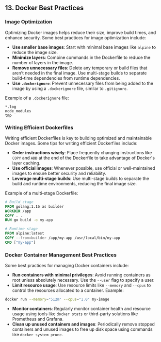 ## 13. Docker Best Practices

### Image Optimization
Optimizing Docker images helps reduce their size, improve build times, and enhance security. Some best practices for image optimization include:

- **Use smaller base images**: Start with minimal base images like `alpine` to reduce the image size.
- **Minimize layers**: Combine commands in the Dockerfile to reduce the number of layers in the image.
- **Remove unnecessary files**: Delete any temporary or build files that aren’t needed in the final image. Use multi-stage builds to separate build-time dependencies from runtime dependencies.
- **Use `.dockerignore`**: Prevent unnecessary files from being added to the image by using a `.dockerignore` file, similar to `.gitignore`.

Example of a `.dockerignore` file:
```plaintext
*.log
node_modules
tmp
```

### Writing Efficient Dockerfiles
Writing efficient Dockerfiles is key to building optimized and maintainable Docker images. Some tips for writing efficient Dockerfiles include:

- **Order instructions wisely**: Place frequently changing instructions like `COPY` and `ADD` at the end of the Dockerfile to take advantage of Docker's layer caching.
- **Use official images**: Whenever possible, use official or well-maintained images to ensure better security and reliability.
- **Leverage multi-stage builds**: Use multi-stage builds to separate the build and runtime environments, reducing the final image size.

Example of a multi-stage Dockerfile:
```Dockerfile
# Build stage
FROM golang:1.16 as builder
WORKDIR /app
COPY . .
RUN go build -o my-app

# Runtime stage
FROM alpine:latest
COPY --from=builder /app/my-app /usr/local/bin/my-app
CMD ["my-app"]
```

### Docker Container Management Best Practices
Some best practices for managing Docker containers include:

- **Run containers with minimal privileges**: Avoid running containers as root unless absolutely necessary. Use the `--user` flag to specify a user.
- **Limit resource usage**: Use resource limits like `--memory` and `--cpus` to control the resources allocated to a container.
Example:
```bash
docker run --memory="512m" --cpus="1.0" my-image
```

- **Monitor containers**: Regularly monitor container health and resource usage using tools like `docker stats` or third-party solutions like Prometheus and Grafana.
- **Clean up unused containers and images**: Periodically remove stopped containers and unused images to free up disk space using commands like `docker system prune`.
